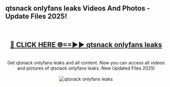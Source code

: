 <h2>qtsnack onlyfans leaks Videos And Photos - Update Files 2025!</h2>
<br>
<div align="center">
<h2><a href="https://top-ai-tools.click/QrbHav" rel="nofollow">🔴 CLICK HERE 🌐==►► qtsnack onlyfans leaks</a></h2>
<br>
Get qtsnack onlyfans leaks and all content. Now you can access all videos and pictures of qtsnack onlyfans leaks. New Updated Files 2025!
<br>
<br>
<a href="https://top-ai-tools.click/QrbHav" rel="nofollow" data-target="animated-image.originalLink"><img src="https://i.ibb.co.com/WyWwxjT/player-gif2.gif" alt="qtsnack onlyfans leaks" style="max-width: 100%; display: inline-block;" data-target="animated-image.originalImage"></a>
</div>
<br>